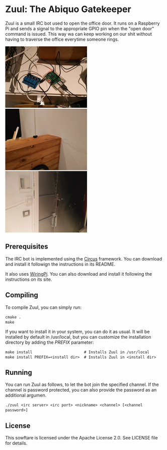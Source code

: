 Zuul: The Abiquo Gatekeeper
===========================

Zuul is a small IRC bot used to open the office door. It runs on a Raspberry Pi
and sends a signal to the appropriate GPIO pin when the "open door" command is
issued. This way wa can keep working on our shit without having to traverse the
office everytime someone rings.

![raspberry](img/zuul-raspberry.jpg) ![cam](img/zuul-cam.jpg) ![door](img/zuul-door.jpg)

Prerequisites
-------------

The IRC bot is implemented using the [Circus](https://github.com/nacx/circus) framework. You can download and install it followign the instructions in its README.

It also uses [WiringPi](http://wiringpi.com/download-and-install/). You can also download and install it following the instructions on its site.

Compiling
---------

To compile Zuul, you can simply run:

    cmake .
    make

If you want to install it in your system, you can do it as usual. It will be installed by default in
/usr/local, but you can customize the installation directory by adding the *PREFIX* parameter:

    make install                       # Installs Zuul in /usr/local
    make install PREFIX=<install dir>  # Installs Zuul in <install dir>

Running
-------

You can run Zuul as follows, to let the bot join the specified channel. If the channel is password
protected, you can also provide the password as an additional argumen.

    ./zuul <irc server> <irc port> <nickname> <channel> [<channel password>]

License
-------

This sowftare is licensed under the Apache License 2.0. See LICENSE file for details.
